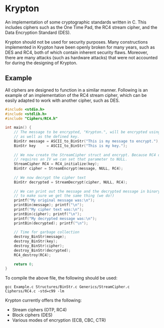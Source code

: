 # Krypton
An implementation of some cryptographic standards written in C. This includes ciphers such as the One Time Pad, the RC4 stream cipher, and the Data Encryption Standard (DES).

Krypton should not be used for security purposes. Many constructions implemented in Krypton have been openly broken for many years, such as DES and RC4, both of which contain inherent security flaws. Moreover, there are many attacks (such as hardware attacks) that were not accounted for during the designing of Krypton.

## Example
All ciphers are designed to function in a similar manner. Following is an example of an implementation of the RC4 stream cipher, which can be easily adapted to work with another cipher, such as DES.

```C
#include <stdio.h>                                     
#include <stdlib.h>                         
#include "Ciphers/RC4.h"                                                        
                                                                                
int main() {                                                                    
    // The message to be encrypted, "Krypton.", will be encrypted using RC4,    
    // as well as the defined key.
    BinStr message = ASCII_to_BinStr("This is my message to encrypt.");                               
    BinStr key     = ASCII_to_BinStr("This is my key.");                               
                                                                                
    // We now create the StreamCipher struct and encrypt. Because RC4 does not
    // requires an IV we can set that parameter to NULL.                                  
    StreamCipher RC4 = RC4_initialize(key);                               
    BinStr cipher = StreamEncrypt(message, NULL, RC4);                                 
                                                                                
    // We now decrypt the cipher text                                           
    BinStr decrypted = StreamDecrypt(cipher, NULL, RC4);                               
                                                                                
    // We can print out the message and the decrypted message in binary         
    // to make sure we get the same thing (we do!)                              
    printf("My original message was:\n");                                       
    printBin(message); printf("\n");                                            
    printf("My cipher text was:\n");
    printBin(cipher); printf("\n");
    printf("My decrypted message was:\n");                                      
    printBin(decrypted); printf("\n");                                          
                                                                                
    // Time for garbage collection                                              
    destroy_BinStr(message);                                                    
    destroy_BinStr(key);                                                        
    destroy_BinStr(cipher);                                                     
    destroy_BinStr(decrypted);                                                  
    RC4_destroy(RC4);                                                           
                                                                                
    return 0;                                                                   
}     
```

To compile the above file, the following should be used:

```Shell
gcc Example.c Structures/BinStr.c Generics/StreamCipher.c Cipherss/RC4.c -std=c99 -lm
```

Krypton currently offers the following:
* Stream ciphers (OTP, RC4)
* Block ciphers (DES)
* Various modes of encryption (ECB, CBC, CTR)
